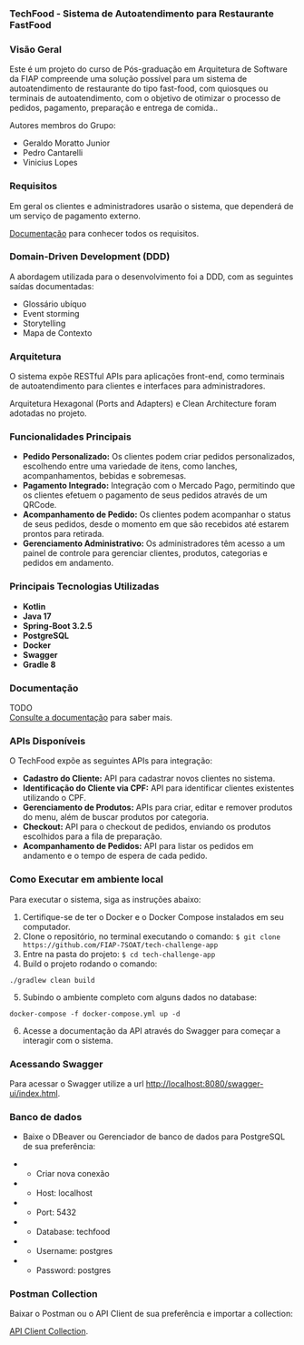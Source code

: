 ### TechFood - Sistema de Autoatendimento para Restaurante FastFood

### Visão Geral

Este é um projeto do curso de Pós-graduação em Arquitetura de Software da FIAP compreende uma solução possível para um sistema de autoatendimento de restaurante do tipo fast-food, com quiosques ou terminais de autoatendimento, com o objetivo de otimizar o processo de pedidos, pagamento, preparação e entrega de comida..

Autores membros do Grupo:

- Geraldo Moratto Junior
- Pedro Cantarelli
- Vinicius Lopes

### Requisitos

Em geral os clientes e administradores usarão o sistema, que dependerá de um serviço de pagamento externo.

[Documentação](docs/requirements.md) para conhecer todos os requisitos.

### Domain-Driven Development (DDD)

A abordagem utilizada para o desenvolvimento foi a DDD, com as seguintes saídas documentadas:

- Glossário ubíquo
- Event storming
- Storytelling
- Mapa de Contexto

### Arquitetura

O sistema expõe RESTful APIs para aplicações front-end, como terminais de autoatendimento para clientes e interfaces para administradores.

Arquitetura Hexagonal (Ports and Adapters) e Clean Architecture foram adotadas no projeto.

### Funcionalidades Principais

- **Pedido Personalizado:** Os clientes podem criar pedidos personalizados, escolhendo entre uma variedade de itens, como lanches, acompanhamentos, bebidas e sobremesas.
- **Pagamento Integrado:** Integração com o Mercado Pago, permitindo que os clientes efetuem o pagamento de seus pedidos através de um QRCode.
- **Acompanhamento de Pedido:** Os clientes podem acompanhar o status de seus pedidos, desde o momento em que são recebidos até estarem prontos para retirada.
- **Gerenciamento Administrativo:** Os administradores têm acesso a um painel de controle para gerenciar clientes, produtos, categorias e pedidos em andamento.

### Principais Tecnologias Utilizadas

- **Kotlin**
- **Java 17**
- **Spring-Boot 3.2.5**
- **PostgreSQL**
- **Docker**
- **Swagger**
- **Gradle 8**

### Documentação

TODO  
[Consulte a documentação](docs/README.md) para saber mais.

### APIs Disponíveis

O TechFood expõe as seguintes APIs para integração:

- **Cadastro do Cliente:** API para cadastrar novos clientes no sistema.
- **Identificação do Cliente via CPF:** API para identificar clientes existentes utilizando o CPF.
- **Gerenciamento de Produtos:** APIs para criar, editar e remover produtos do menu, além de buscar produtos por categoria.
- **Checkout:** API para o checkout de pedidos, enviando os produtos escolhidos para a fila de preparação.
- **Acompanhamento de Pedidos:** API para listar os pedidos em andamento e o tempo de espera de cada pedido.

### Como Executar em ambiente local

Para executar o sistema, siga as instruções abaixo:

1. Certifique-se de ter o Docker e o Docker Compose instalados em seu computador.
2. Clone o repositório, no terminal executando o comando: `$ git clone https://github.com/FIAP-7SOAT/tech-challenge-app`
3. Entre na pasta do projeto: `$ cd tech-challenge-app`
4. Build o projeto rodando o comando:
```shell
./gradlew clean build
```
5. Subindo o ambiente completo com alguns dados no database:
```shell
docker-compose -f docker-compose.yml up -d
```
6. Acesse a documentação da API através do Swagger para começar a interagir com o sistema.

### Acessando Swagger

Para acessar o Swagger utilize a url [http://localhost:8080/swagger-ui/index.html](http://localhost:8080/swagger-ui/index.html).

### Banco de dados
- Baixe o DBeaver ou Gerenciador de banco de dados para PostgreSQL de sua preferência:

- - Criar nova conexão
- - Host: localhost
- - Port: 5432
- - Database: techfood
- - Username: postgres
- - Password: postgres

### Postman Collection

Baixar o Postman ou o API Client de sua preferência e importar a collection:

[API Client Collection](src/main/resources/collection/fiap_techfood_postman_collection.json).
